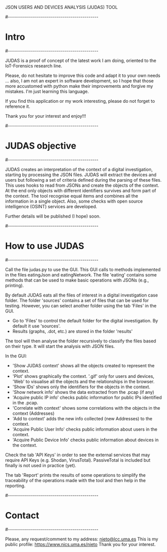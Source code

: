 
JSON USERS AND DEVICES ANALYSIS (JUDAS) TOOL

#---------------------------------------------
# Intro
#---------------------------------------------

JUDAS is a proof of concept of the latest work I am doing, oriented to the IoT-Forensics research line.

Please, do not hesitate to improve this code and adapt it to your own needs ... also, I am not an expert in software
development, so I hope that those more accustomed with python make their improvements and forgive my mistakes. I'm
just learning this language.

If you find this application or my work interesting, please do not forget to reference it.

Thank you for your interest and enjoy!!!

#---------------------------------------------
# JUDAS objective
#---------------------------------------------

JUDAS creates an interpretation of the context of a digital investigation, starting by processing the JSON files.
JUDAS will extract the devices and users but following a set of criteria defined during the parsing of these files.
This uses hooks to read from JSONs and create the objects of the context. At the end only objects with different
identifiers survives and form part of the context. The tool recognise equal items and combines all the information in
a single object. Also, some checks with open source intelligence (OSINT) services are developed.

Further details will be published (I hope) soon.

#---------------------------------------------
# How to use JUDAS
#---------------------------------------------

Call the file judas.py to use the GUI. This GUI calls to methods implemented in the files eatingJson and eatingNetwork.
The file 'eating' contains some methods that can be used to make basic operations with JSONs (e.g., printing).

By default JUDAS eats all the files of interest in a digital investigation case folder. The folder 'sources' contains
a set of files that can be used for testing. However, you can select another folder using the tab 'Files' in the GUI.

- Go to 'Files' to control the default folder for the digital investigation. By default it use 'sources'.
- Results (graphs, .dot, etc.) are stored in the folder 'results'

The tool will then analyse the folder recursively to classify the files based on their type. It will start the analysis
with JSON files.

In the GUI:
- 'Show JUDAS context' shows all the objects created to represent the context.
- 'Plot' shows graphically the context. '.gif' only for users and devices, 'Web' to visualise all the objects and the
   relationships in the browser.
- 'Show IDs' shows only the identifiers for the objects in the context.
- 'Show network info' shows the data extracted from the .pcap (if any)
- 'Acquire public IP info' checks public information for public IPs identified in the .pcap.
- 'Correlate with context' shows some correlations with the objects in the context (Addresses)
- 'Add to context' adds the new info collected (new Addresses) to the context.
- 'Acquire Public User Info' checks public information about users in the context.
- 'Acquire Public Device Info' checks public information about devices in the context.

Check the tab 'API Keys' in order to see the external services that may require API Keys (e.g. Shodan, VirusTotal).
PassiveTotal is included but finally is not used in practice (yet).

The tab 'Report' prints the results of some operations to simplify the traceability of the operations made with the
tool and then help in the reporting.


#---------------------------------------------
# Contact
#---------------------------------------------

Please, any request/comment to my address: nieto@lcc.uma.es
This is my public profile: https://www.nics.uma.es/nieto
Thank you for your interest.
